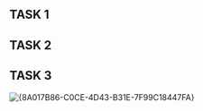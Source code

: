 ## TASK 1



## TASK 2


## TASK 3

![{8A017B86-C0CE-4D43-B31E-7F99C18447FA}](https://github.com/user-attachments/assets/885c708b-f649-44f8-8490-5859a44c49e8)
